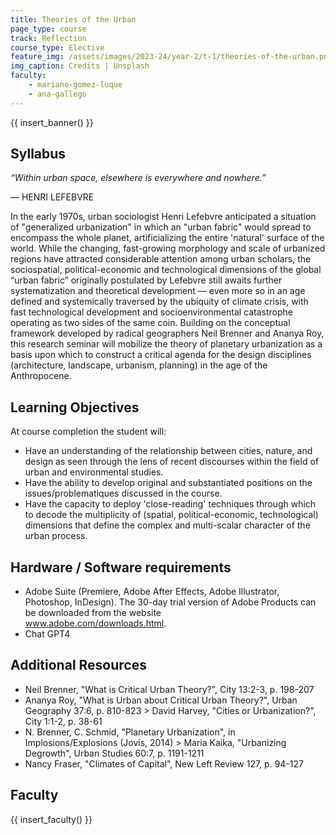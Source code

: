 ```yaml
---
title: Theories of the Urban
page_type: course
track: Reflection
course_type: Elective
feature_img: /assets/images/2023-24/year-2/t-1/theories-of-the-urban.png
img_caption: Credits | Unsplash 
faculty:
    - mariano-gomez-luque
    - ana-gallego
---
```


{{ insert_banner() }}

## Syllabus

*“Within urban space, elsewhere is everywhere and nowhere.”*

— HENRI LEFEBVRE

In the early 1970s, urban sociologist Henri Lefebvre anticipated a situation of "generalized  urbanization" in which an "urban fabric" would spread to encompass the whole planet, artificializing  the entire 'natural' surface of the world. While the changing, fast-growing morphology and scale of  urbanized regions have attracted considerable attention among urban scholars, the sociospatial,  political-economic and technological dimensions of the global “urban fabric” originally postulated by  Lefebvre still awaits further systematization and theoretical development — even more so in an age  defined and systemically traversed by the ubiquity of climate crisis, with fast technological  development and socioenvironmental catastrophe operating as two sides of the same coin. Building  on the conceptual framework developed by radical geographers Neil Brenner and Ananya Roy, this  research seminar will mobilize the theory of planetary urbanization as a basis upon which to  construct a critical agenda for the design disciplines (architecture, landscape, urbanism, planning) in  the age of the Anthropocene.

## Learning Objectives

At course completion the student will:

- Have an understanding of the relationship between cities, nature, and design as seen through the  lens of recent discourses within the field of urban and environmental studies.
- Have the ability to develop original and substantiated positions on the issues/problematiques  discussed in the course.
- Have the capacity to deploy 'close-reading' techniques through which to decode the multiplicity of  (spatial, political-economic, technological) dimensions that define the complex and multi-scalar  character of the urban process.

## Hardware / Software requirements

- Adobe Suite (Premiere, Adobe After Effects, Adobe Illustrator, Photoshop, InDesign). The 30-day  trial version of Adobe Products can be downloaded from the website  
www.adobe.com/downloads.html. 
- Chat GPT4

## Additional Resources

- Neil Brenner, "What is Critical Urban Theory?", City 13:2-3, p. 198-207 
- Ananya Roy, "What is Urban about Critical Urban Theory?", Urban Geography 37:6, p. 810-823 > David Harvey, "Cities or Urbanization?", City 1:1-2, p. 38-61 
- N. Brenner, C. Schmid, "Planetary Urbanization", in Implosions/Explosions (Jovis, 2014) > Maria Kaika, "Urbanizing Degrowth", Urban Studies 60:7, p. 1191-1211  
- Nancy Fraser, "Climates of Capital", New Left Review 127, p. 94-127

## Faculty

{{ insert_faculty() }}